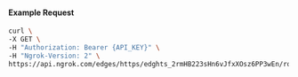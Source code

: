 <!-- Code generated for API Clients. DO NOT EDIT. -->
#### Example Request
```bash
curl \
-X GET \
-H "Authorization: Bearer {API_KEY}" \
-H "Ngrok-Version: 2" \
https://api.ngrok.com/edges/https/edghts_2rmHB223sHn6vJfxXOsz6PP3wEn/routes/edghtsrt_2rmHAwSgXCIN9hqrFBDIbnvAV6z/websocket_tcp_converter
